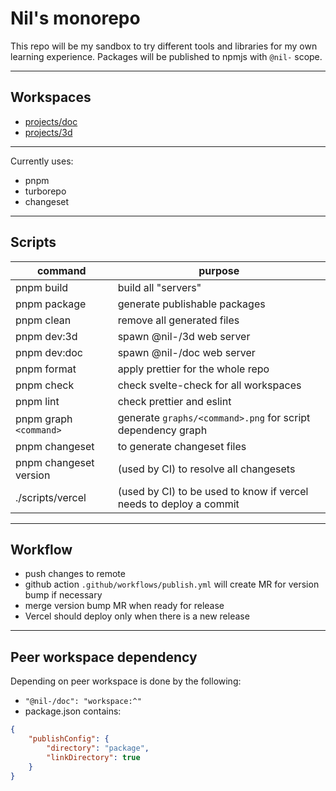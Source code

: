 # Nil's monorepo

This repo will be my sandbox to try different tools and libraries for my own learning experience.
Packages will be published to npmjs with `@nil-` scope.

---

## Workspaces

-   [projects/doc](./projects/doc/README.md)
-   [projects/3d](./projects/3d/README.md)

---

Currently uses:

-   pnpm
-   turborepo
-   changeset

---

## Scripts

| command                | purpose                                                            |
| ---------------------- | ------------------------------------------------------------------ |
| pnpm build             | build all "servers"                                                |
| pnpm package           | generate publishable packages                                      |
| pnpm clean             | remove all generated files                                         |
| pnpm dev:3d            | spawn @nil-/3d web server                                          |
| pnpm dev:doc           | spawn @nil-/doc web server                                         |
| pnpm format            | apply prettier for the whole repo                                  |
| pnpm check             | check svelte-check for all workspaces                              |
| pnpm lint              | check prettier and eslint                                          |
| pnpm graph `<command>` | generate `graphs/<command>.png` for script dependency graph        |
| pnpm changeset         | to generate changeset files                                        |
| pnpm changeset version | (used by CI) to resolve all changesets                             |
| ./scripts/vercel       | (used by CI) to be used to know if vercel needs to deploy a commit |

---

## Workflow

-   push changes to remote
-   github action `.github/workflows/publish.yml` will create MR for version bump if necessary
-   merge version bump MR when ready for release
-   Vercel should deploy only when there is a new release

---

## Peer workspace dependency

Depending on peer workspace is done by the following:

-   `"@nil-/doc": "workspace:^"`
-   package.json contains:

```json
{
    "publishConfig": {
        "directory": "package",
        "linkDirectory": true
    }
}
```
